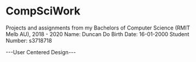 # CompSciWork
Projects and assignments from my Bachelors of Computer Science (RMIT Melb AU), 2018 - 2020
Name: Duncan Do
Birth Date: 16-01-2000
Student Number: s3718718

---User Centered Design---